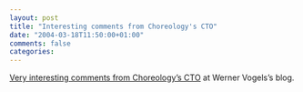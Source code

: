 ```yaml
---
layout: post
title: "Interesting comments from Choreology's CTO"
date: "2004-03-18T11:50:00+01:00"
comments: false
categories: 
---
```


<p><a href="http://weblogs.cs.cornell.edu/AllThingsDistributed/archives/000406.html#comments">Very interesting comments from Choreology&#8217;s CTO</a> at Werner Vogels&#8217;s blog.</p>


